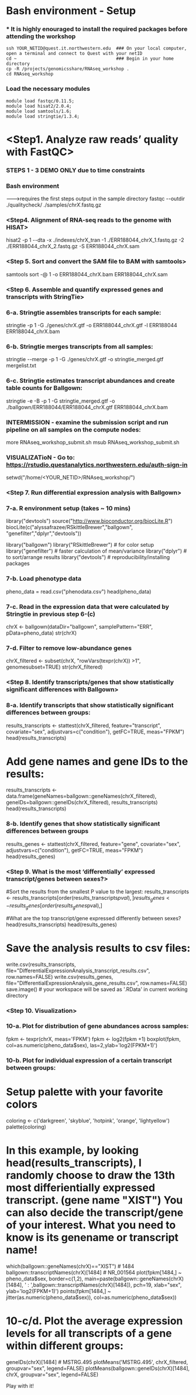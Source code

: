 # Bash environment - Setup 

### * It is highly enouraged to install the required packages before attending the workshop
```
ssh YOUR_NETID@quest.it.northwestern.edu  ### On your local computer, open a terminal and connect to Quest with your netID
cd ~                                      ### Begin in your home directory
cp -R /projects/genomicsshare/RNAseq_workshop .   
cd RNAseq_workshop                        
```
### Load the necessary modules
```
module load fastqc/0.11.5;
module load hisat2/2.0.4;  
module load samtools/1.6; 
module load stringtie/1.3.4; 
```
# <Step1. Analyze raw reads’ quality with FastQC>  
### STEPS 1 - 3 DEMO ONLY due to time constraints
### Bash environment 						
--->requires the first steps output in the sample directory
fastqc --outdir ./qualitycheck/ ./samples/*_chrX_*.fastq.gz 	 

### <Step4. Alignment of RNA-seq reads to the genome with HISAT>
hisat2 -p 1 --dta -x ./indexes/chrX_tran -1 ./ERR188044_chrX_1.fastq.gz -2 ./ERR188044_chrX_2.fastq.gz -S ERR188044_chrX.sam


### <Step 5. Sort and convert the SAM file to BAM with samtools>
samtools sort -@ 1 -o ERR188044_chrX.bam ERR188044_chrX.sam


### <Step 6. Assemble and quantify expressed genes and transcripts with StringTie>
### 6-a. Stringtie assembles transcripts for each sample:
stringtie -p 1 -G ./genes/chrX.gtf -o ERR188044_chrX.gtf -l ERR188044 ERR188044_chrX.bam


### 6-b. Stringtie merges transcripts from all samples:
stringtie --merge -p 1 -G ./genes/chrX.gtf -o stringtie_merged.gtf mergelist.txt

### 6-c. Stringtie estimates transcript abundances and create table counts for Ballgown:
stringtie -e -B -p 1 -G stringtie_merged.gtf -o ./ballgown/ERR188044/ERR188044_chrX.gtf ERR188044_chrX.bam

### INTERMISSION - examine the submission script and run pipeline on all samples on the compute nodes:
more RNAseq_workshop_submit.sh
msub RNAseq_workshop_submit.sh

### VISUALIZATioN - Go to: https://rstudio.questanalytics.northwestern.edu/auth-sign-in

setwd("/home/<YOUR_NETID>/RNAseq_workshop/") 

### <Step 7. Run  differential expression analysis with Ballgown>

### 7-a. R environment setup (takes ~ 10 mins)
library("devtools") 
source("http://www.bioconductor.org/biocLite.R")
biocLite(c("alyssafrazee/RSkittleBrewer","ballgown", "genefilter","dplyr","devtools"))

library("ballgown")
library("RSkittleBrewer") # for color setup
library("genefilter") # faster calculation of mean/variance
library("dplyr") # to sort/arrange results
library("devtools")  # reproducibility/installing packages

### 7-b. Load phenotype data 
pheno_data = read.csv("phenodata.csv")
head(pheno_data)

### 7-c. Read in the expression data that were calculated by Stringtie in previous step 6-(c)
chrX <- ballgown(dataDir="ballgown", samplePattern="ERR", pData=pheno_data)
str(chrX)

### 7-d. Filter to remove low-abundance genes 
chrX_filtered <- subset(chrX, "rowVars(texpr(chrX)) >1", genomesubset=TRUE)
str(chrX_filtered)

### <Step 8. Identify transcripts/genes that show statistically significant differences with Ballgown>
### 8-a. Identify transcripts that show statistically significant differences between groups:
results_transcripts <- stattest(chrX_filtered, feature="transcript", covariate="sex", adjustvars=c("condition"), getFC=TRUE, meas="FPKM")
head(results_transcripts)

# Add gene names and gene IDs to the results:
results_transcripts <- data.frame(geneNames=ballgown::geneNames(chrX_filtered), geneIDs=ballgown::geneIDs(chrX_filtered), results_transcripts)
head(results_transcripts)

### 8-b. Identify genes that show statistically significant differences between groups 
results_genes <- stattest(chrX_filtered, feature="gene", covariate="sex", adjustvars=c("condition"), getFC=TRUE, meas="FPKM")
head(results_genes)

### <Step 9. What is the most ‘differentially’ expressed transcript/genes between sexes?>
#Sort the results from the smallest P value to the largest:
results_transcripts <- results_transcripts[order(results_transcripts$pval),]
results_genes <- results_genes[order(results_genes$pval),]

#What are the top transcript/gene expressed differently between sexes? 
head(results_transcripts)
head(results_genes)

# Save the analysis results to csv files:
write.csv(results_transcripts, file="DifferentialExpressionAnalysis_transcript_results.csv", row.names=FALSE)
write.csv(results_genes, file="DifferentialExpressionAnalysis_gene_results.csv", row.names=FALSE)
save.image()			# your workspace will be saved as '.RData' in current working directory

### <Step 10. Visualization>
### 10-a. Plot for distribution of gene abundances across samples:
fpkm <- texpr(chrX, meas='FPKM')
fpkm <- log2(fpkm +1)
boxplot(fpkm, col=as.numeric(pheno_data$sex), las=2,ylab='log2(FPKM+1)')

### 10-b. Plot for individual expression of a certain transcript between groups: 
# Setup palette with your favorite colors
coloring <- c('darkgreen', 'skyblue', 'hotpink', 'orange', 'lightyellow')
palette(coloring)

# In this example, by looking head(results_transcripts), I randomly choose to draw the 13th most differientially expressed transcript. (gene name "XIST") You can also decide the transcript/gene of your interest. What you need to know is its genename or transcript name! 
which(ballgown::geneNames(chrX)=="XIST")	# 1484
ballgown::transcriptNames(chrX)[1484]		# NR_001564
plot(fpkm[1484,] ~ pheno_data$sex, border=c(1,2), main=paste(ballgown::geneNames(chrX)[1484], ' : ',ballgown::transcriptNames(chrX)[1484]), pch=19, xlab="sex", ylab='log2(FPKM+1)')
points(fpkm[1484,] ~ jitter(as.numeric(pheno_data$sex)), col=as.numeric(pheno_data$sex))

# 10-c/d. Plot the average expression levels for all transcripts of a gene within different groups:
geneIDs(chrX)[1484] # MSTRG.495
plotMeans('MSTRG.495', chrX_filtered, groupvar="sex", legend=FALSE)
plotMeans(ballgown::geneIDs(chrX)[1484], chrX, groupvar="sex", legend=FALSE)

Play with it! 



